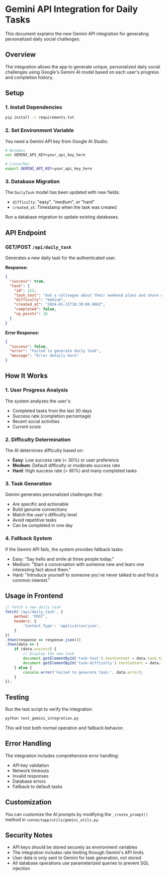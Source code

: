 # Gemini API Integration for Daily Tasks

This document explains the new Gemini API integration for generating personalized daily social challenges.

## Overview

The integration allows the app to generate unique, personalized daily social challenges using Google's Gemini AI model based on each user's progress and completion history.

## Setup

### 1. Install Dependencies

```bash
pip install -r requirements.txt
```

### 2. Set Environment Variable

You need a Gemini API key from Google AI Studio:

```bash
# Windows
set GEMINI_API_KEY=your_api_key_here

# Linux/Mac
export GEMINI_API_KEY=your_api_key_here
```

### 3. Database Migration

The `DailyTask` model has been updated with new fields:
- `difficulty`: "easy", "medium", or "hard"
- `created_at`: Timestamp when the task was created

Run a database migration to update existing databases.

## API Endpoint

### GET/POST `/api/daily_task`

Generates a new daily task for the authenticated user.

**Response:**
```json
{
  "success": true,
  "task": {
    "id": 123,
    "task_text": "Ask a colleague about their weekend plans and share one of your own",
    "difficulty": "medium",
    "created_at": "2024-01-15T10:30:00.000Z",
    "completed": false,
    "xp_points": 10
  }
}
```

**Error Response:**
```json
{
  "success": false,
  "error": "Failed to generate daily task",
  "message": "Error details here"
}
```

## How It Works

### 1. User Progress Analysis

The system analyzes the user's:
- Completed tasks from the last 30 days
- Success rate (completion percentage)
- Recent social activities
- Current score

### 2. Difficulty Determination

The AI determines difficulty based on:
- **Easy**: Low success rate (< 30%) or user preference
- **Medium**: Default difficulty or moderate success rate
- **Hard**: High success rate (> 80%) and many completed tasks

### 3. Task Generation

Gemini generates personalized challenges that:
- Are specific and actionable
- Build genuine connections
- Match the user's difficulty level
- Avoid repetitive tasks
- Can be completed in one day

### 4. Fallback System

If the Gemini API fails, the system provides fallback tasks:
- Easy: "Say hello and smile at three people today."
- Medium: "Start a conversation with someone new and learn one interesting fact about them."
- Hard: "Introduce yourself to someone you've never talked to and find a common interest."

## Usage in Frontend

```javascript
// Fetch a new daily task
fetch('/api/daily_task', {
    method: 'POST',
    headers: {
        'Content-Type': 'application/json',
    }
})
.then(response => response.json())
.then(data => {
    if (data.success) {
        // Display the new task
        document.getElementById('task-text').textContent = data.task.task_text;
        document.getElementById('task-difficulty').textContent = data.task.difficulty;
    } else {
        console.error('Failed to generate task:', data.error);
    }
});
```

## Testing

Run the test script to verify the integration:

```bash
python test_gemini_integration.py
```

This will test both normal operation and fallback behavior.

## Error Handling

The integration includes comprehensive error handling:
- API key validation
- Network timeouts
- Invalid responses
- Database errors
- Fallback to default tasks

## Customization

You can customize the AI prompts by modifying the `_create_prompt()` method in `connectapp/utils/gemini_utils.py`.

## Security Notes

- API keys should be stored securely as environment variables
- The integration includes rate limiting through Gemini's API limits
- User data is only sent to Gemini for task generation, not stored
- All database operations use parameterized queries to prevent SQL injection
